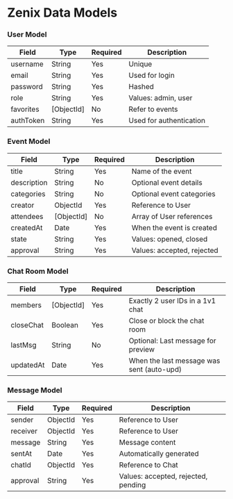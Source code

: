 # Zenix Data Models

### User Model

| Field     | Type       | Required | Description             |
| --------- | ---------- | -------- | ----------------------- |
| username  | String     | Yes      | Unique                  |
| email     | String     | Yes      | Used for login          |
| password  | String     | Yes      | Hashed                  |
| role      | String     | Yes      | Values: admin, user     |
| favorites | [ObjectId] | No       | Refer to events         |
| authToken | String     | Yes      | Used for authentication |

### Event Model

| Field       | Type       | Required | Description                |
| ----------- | ---------- | -------- | -------------------------- |
| title       | String     | Yes      | Name of the event          |
| description | String     | No       | Optional event details     |
| categories  | String     | No       | Optional event categories  |
| creator     | ObjectId   | Yes      | Reference to User          |
| attendees   | [ObjectId] | No       | Array of User references   |
| createdAt   | Date       | Yes      | When the event is created  |
| state       | String     | Yes      | Values: opened, closed     |
| approval    | String     | Yes      | Values: accepted, rejected |

### Chat Room Model

| Field     | Type       | Required | Description                               |
| --------- | ---------- | -------- | ----------------------------------------- |
| members   | [ObjectId] | Yes      | Exactly 2 user IDs in a 1v1 chat          |
| closeChat | Boolean    | Yes      | Close  or block the chat room             |
| lastMsg   | String     | No       | Optional: Last message for preview        |
| updatedAt | Date       | Yes      | When the last message was sent (auto-upd) |

### Message Model

| Field    | Type     | Required | Description                         |
| -------- | -------- | -------- | ----------------------------------- |
| sender   | ObjectId | Yes      | Reference to User                   |
| receiver | ObjectId | Yes      | Reference to User                   |
| message  | String   | Yes      | Message content                     |
| sentAt   | Date     | Yes      | Automatically generated             |
| chatId   | ObjectId | Yes      | Reference to Chat                   |
| approval | String   | Yes      | Values: accepted, rejected, pending |